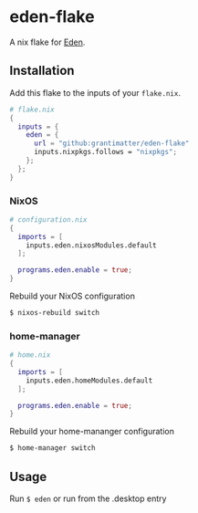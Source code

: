 # eden-flake

A nix flake for [Eden](https://git.eden-emu.dev/eden-emu/eden).

## Installation
Add this flake to the inputs of your `flake.nix`.
  ```nix
  # flake.nix
  {
    inputs = {
      eden = {
        url = "github:grantimatter/eden-flake"
        inputs.nixpkgs.follows = "nixpkgs";
      };
    };
  }
  ```

### NixOS
```nix
# configuration.nix
{
  imports = [
    inputs.eden.nixosModules.default
  ];

  programs.eden.enable = true;
}

```

Rebuild your NixOS configuration
```sh
$ nixos-rebuild switch
```

### home-manager
```nix
# home.nix
{
  imports = [
    inputs.eden.homeModules.default
  ];

  programs.eden.enable = true;
}
```

Rebuild your home-mananger configuration

```sh
$ home-manager switch
```

## Usage
Run `$ eden` or run from the .desktop entry
